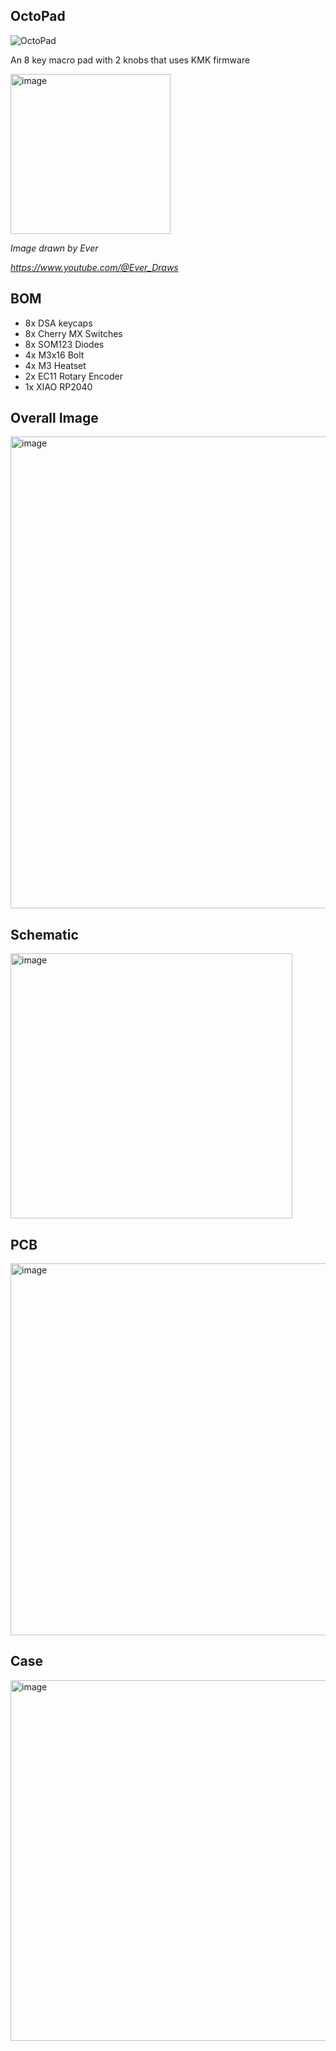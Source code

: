 ## OctoPad

![OctoPad](https://github.com/user-attachments/assets/1193707e-901a-4e4b-8017-6df1a8db1db8)

An 8 key macro pad with 2 knobs that uses KMK firmware


<img width="256" height="256" alt="image" src="https://github.com/user-attachments/assets/e22eac1f-6e0b-411a-adfc-633ee79990e8" />

*Image drawn by Ever*

*https://www.youtube.com/@Ever_Draws*

## BOM
- 8x DSA keycaps
- 8x Cherry MX Switches
- 8x SOM123 Diodes
- 4x M3x16 Bolt
- 4x M3 Heatset
- 2x EC11 Rotary Encoder
- 1x XIAO RP2040

## Overall Image
<img width="1228" height="755" alt="image" src="https://github.com/user-attachments/assets/b9b62c69-31a9-4e28-a6fd-05663b9878a8" />

## Schematic
<img width="451" height="424" alt="image" src="https://github.com/user-attachments/assets/72b684b5-f960-4ca4-abbf-c04201f3b721" />

## PCB
<img width="778" height="595" alt="image" src="https://github.com/user-attachments/assets/09d44890-a00e-4b94-95e2-36e8a9790dba" />

## Case
<img width="820" height="577" alt="image" src="https://github.com/user-attachments/assets/457359fd-c0e2-4d1f-892f-53a517eecaec" />



